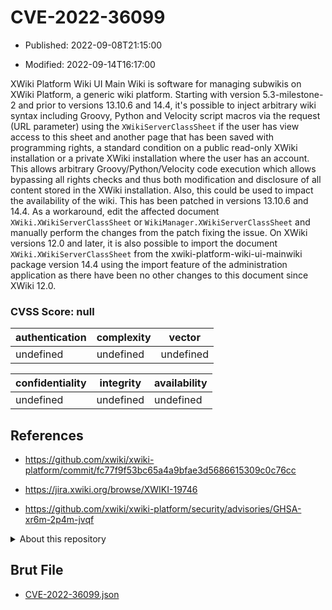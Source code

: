 # CVE-2022-36099

- Published: 2022-09-08T21:15:00

- Modified: 2022-09-14T16:17:00

XWiki Platform Wiki UI Main Wiki is software for managing subwikis on XWiki Platform, a generic wiki platform. Starting with version 5.3-milestone-2 and prior to versions 13.10.6 and 14.4, it's possible to inject arbitrary wiki syntax including Groovy, Python and Velocity script macros via the request (URL parameter) using the `XWikiServerClassSheet` if the user has view access to this sheet and another page that has been saved with programming rights, a standard condition on a public read-only XWiki installation or a private XWiki installation where the user has an account. This allows arbitrary Groovy/Python/Velocity code execution which allows bypassing all rights checks and thus both modification and disclosure of all content stored in the XWiki installation. Also, this could be used to impact the availability of the wiki. This has been patched in versions 13.10.6 and 14.4. As a workaround, edit the affected document `XWiki.XWikiServerClassSheet` or `WikiManager.XWikiServerClassSheet` and manually perform the changes from the patch fixing the issue. On XWiki versions 12.0 and later, it is also possible to import the document `XWiki.XWikiServerClassSheet` from the xwiki-platform-wiki-ui-mainwiki package version 14.4 using the import feature of the administration application as there have been no other changes to this document since XWiki 12.0.

### CVSS Score: **null**

| authentication | complexity | vector |
| --- | --- | --- |
| undefined | undefined | undefined |

| confidentiality | integrity | availability |
| --- | --- | --- |
| undefined | undefined | undefined |

## References

* https://github.com/xwiki/xwiki-platform/commit/fc77f9f53bc65a4a9bfae3d5686615309c0c76cc

* https://jira.xwiki.org/browse/XWIKI-19746

* https://github.com/xwiki/xwiki-platform/security/advisories/GHSA-xr6m-2p4m-jvqf

<details>
<summary>About this repository</summary> 

  This repository is part of the project [Live Hack CVE](https://github.com/Live-Hack-CVE). Main website can be found [www.live-hack.org](https://www.live-hack.org) 
  
  Made by [Sn0wAlice](https://github.com/Sn0wAlice) for the people that care about security and need to have a feed of the latest CVEs. Hope you enjoy it, don't forget to star the repo and follow me on [Twitter](https://twitter.com/Sn0wAlice) and [Github](https://github.com/Sn0wAlice). And that is my [personnal website](https://www.alice-snow.me/)

  - [Home Page](https://github.com/Live-Hack-CVE)
  - [Framework](https://github.com/Live-Hack-CVE/cve-framework)
  - [CVE database](https://github.com/Live-Hack-CVE/full_database)
  - [Changelog](https://github.com/Live-Hack-CVE/Changelog)
</details>

## Brut File

* [CVE-2022-36099.json](https://raw.githubusercontent.com/Live-Hack-CVE/full_database/main/cves/2022/CVE-2022-36099.json)

